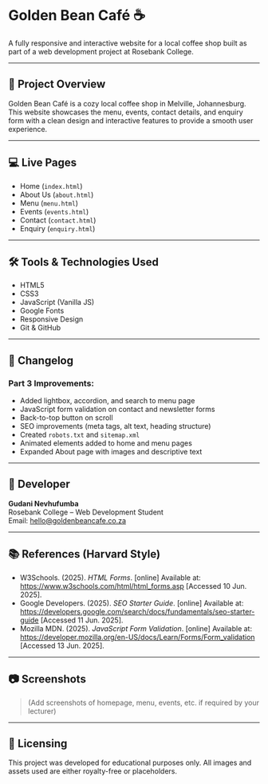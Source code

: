 # Golden Bean Café ☕️

A fully responsive and interactive website for a local coffee shop built as part of a web development project at Rosebank College.

---

## 📄 Project Overview

Golden Bean Café is a cozy local coffee shop in Melville, Johannesburg. This website showcases the menu, events, contact details, and enquiry form with a clean design and interactive features to provide a smooth user experience.

---

## 💻 Live Pages

- Home (`index.html`)
- About Us (`about.html`)
- Menu (`menu.html`)
- Events (`events.html`)
- Contact (`contact.html`)
- Enquiry (`enquiry.html`)

---

## 🛠️ Tools & Technologies Used

- HTML5
- CSS3
- JavaScript (Vanilla JS)
- Google Fonts
- Responsive Design
- Git & GitHub

---

## 🔁 Changelog

### Part 3 Improvements:
- Added lightbox, accordion, and search to menu page
- JavaScript form validation on contact and newsletter forms
- Back-to-top button on scroll
- SEO improvements (meta tags, alt text, heading structure)
- Created `robots.txt` and `sitemap.xml`
- Animated elements added to home and menu pages
- Expanded About page with images and descriptive text

---

## 👤 Developer

**Gudani Nevhufumba**  
Rosebank College – Web Development Student  
Email: hello@goldenbeancafe.co.za

---

## 📚 References (Harvard Style)

- W3Schools. (2025). *HTML Forms*. [online] Available at: https://www.w3schools.com/html/html_forms.asp [Accessed 10 Jun. 2025].
- Google Developers. (2025). *SEO Starter Guide*. [online] Available at: https://developers.google.com/search/docs/fundamentals/seo-starter-guide [Accessed 11 Jun. 2025].
- Mozilla MDN. (2025). *JavaScript Form Validation*. [online] Available at: https://developer.mozilla.org/en-US/docs/Learn/Forms/Form_validation [Accessed 13 Jun. 2025].

---

## 📷 Screenshots

> (Add screenshots of homepage, menu, events, etc. if required by your lecturer)

---

## 📂 Licensing

This project was developed for educational purposes only. All images and assets used are either royalty-free or placeholders.

